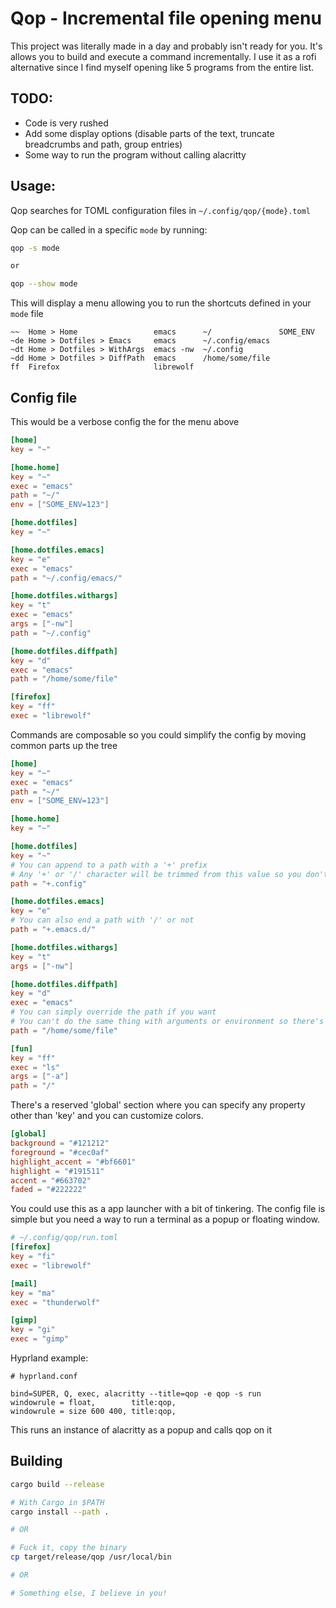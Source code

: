 # Qop - Incremental file opening menu
This project was literally made in a day and probably isn't ready for you.
It's allows you to build and execute a command incrementally. I use it as a rofi alternative since I find myself opening like 5 programs from the entire list.

## TODO:
- Code is very rushed
- Add some display options (disable parts of the text, truncate breadcrumbs and path, group entries)
- Some way to run the program without calling alacritty

## Usage:

Qop searches for TOML configuration files in `~/.config/qop/{mode}.toml`

Qop can be called in a specific `mode` by running:

``` sh
qop -s mode

or 

qop --show mode
```

This will display a menu allowing you to run the shortcuts defined in your `mode` file

``` text
~~  Home > Home                 emacs      ~/               SOME_ENV
~de Home > Dotfiles > Emacs     emacs      ~/.config/emacs
~dt Home > Dotfiles > WithArgs  emacs -nw  ~/.config
~dd Home > Dotfiles > DiffPath  emacs      /home/some/file
ff  Firefox                     librewolf
```

## Config file

This would be a verbose config the for the menu above
``` toml
[home]
key = "~"

[home.home]
key = "~"
exec = "emacs"
path = "~/"
env = ["SOME_ENV=123"]

[home.dotfiles]
key = "~"

[home.dotfiles.emacs]
key = "e"
exec = "emacs"
path = "~/.config/emacs/"

[home.dotfiles.withargs]
key = "t"
exec = "emacs"
args = ["-nw"]
path = "~/.config"

[home.dotfiles.diffpath]
key = "d"
exec = "emacs"
path = "/home/some/file"

[firefox]
key = "ff"
exec = "librewolf"

```

Commands are composable so you could simplify the config by moving common parts up the tree
``` toml
[home]
key = "~"
exec = "emacs"
path = "~/"
env = ["SOME_ENV=123"]

[home.home]
key = "~"

[home.dotfiles]
key = "~"
# You can append to a path with a '+' prefix
# Any '+' or '/' character will be trimmed from this value so you don't need to worry about slashes
path = "+.config"

[home.dotfiles.emacs]
key = "e"
# You can also end a path with '/' or not
path = "+.emacs.d/"

[home.dotfiles.withargs]
key = "t"
args = ["-nw"]

[home.dotfiles.diffpath]
key = "d"
exec = "emacs"
# You can simply override the path if you want
# You can't do the same thing with arguments or environment so there's could be some limitations
path = "/home/some/file"

[fun]
key = "ff"
exec = "ls"
args = ["-a"]
path = "/"
```

There's a reserved 'global' section where you can specify any property other than 'key' and you can customize colors.
``` toml
[global]
background = "#121212"
foreground = "#cec0af"
highlight_accent = "#bf6601"
highlight = "#191511"
accent = "#663702"
faded = "#222222"
```

You could use this as a app launcher with a bit of tinkering.
The config file is simple but you need a way to run a terminal as a popup or floating window.

``` toml
# ~/.config/qop/run.toml
[firefox]
key = "fi"
exec = "librewolf"

[mail]
key = "ma"
exec = "thunderwolf"

[gimp]
key = "gi"
exec = "gimp"
```

Hyprland example:
```
# hyprland.conf

bind=SUPER, Q, exec, alacritty --title=qop -e qop -s run
windowrule = float,        title:qop,
windowrule = size 600 400, title:qop,
```
This runs an instance of alacritty as a popup and calls qop on it

## Building
``` sh
cargo build --release

# With Cargo in $PATH
cargo install --path .

# OR

# Fuck it, copy the binary
cp target/release/qop /usr/local/bin

# OR

# Something else, I believe in you!
```
